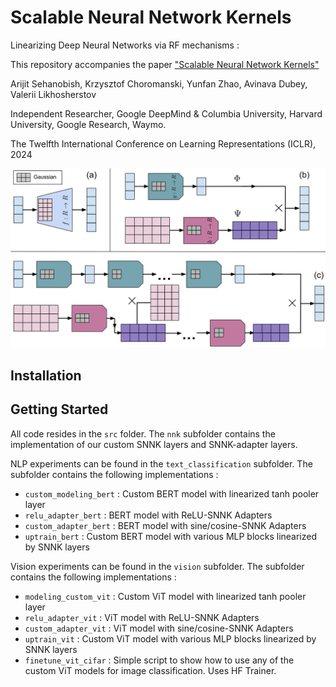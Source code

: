 # Scalable Neural Network Kernels 
Linearizing Deep Neural Networks via RF mechanisms :


This repository accompanies the paper ["Scalable Neural Network Kernels"](https://openreview.net/pdf?id=4iPw1klFWa)

Arijit Sehanobish, Krzysztof Choromanski, Yunfan Zhao, Avinava Dubey, Valerii Likhosherstov

Independent Researcher, Google DeepMind & Columbia University, Harvard University, Google Research, Waymo.

The Twelfth International Conference on Learning Representations (ICLR), 2024

<p align="center">
<img src="https://github.com/arijitthegame/neural-network-kernels/blob/main/main-figure-4-1.png"  width="800px"/>
</p>

## Installation


## Getting Started
All code resides in the `src` folder. The `nnk` subfolder contains the implementation of our custom SNNK layers and SNNK-adapter layers. 

NLP experiments can be found in the `text_classification` subfolder. The subfolder contains the following implementations : 
- `custom_modeling_bert` : Custom BERT model with linearized tanh pooler layer
- `relu_adapter_bert` : BERT model with ReLU-SNNK Adapters
- `custom_adapter_bert` : BERT model with sine/cosine-SNNK Adapters
- `uptrain_bert` : Custom BERT model with various MLP blocks linearized by SNNK layers

Vision experiments can be found in the `vision` subfolder. The subfolder contains the following implementations : 
- `modeling_custom_vit` : Custom ViT model with linearized tanh pooler layer
- `relu_adapter_vit` : ViT model with ReLU-SNNK Adapters
- `custom_adapter_vit` : ViT model with sine/cosine-SNNK Adapters
- `uptrain_vit` : Custom ViT model with various MLP blocks linearized by SNNK layers
- `finetune_vit_cifar` : Simple script to show how to use any of the custom ViT models for image classification. Uses HF Trainer. 


